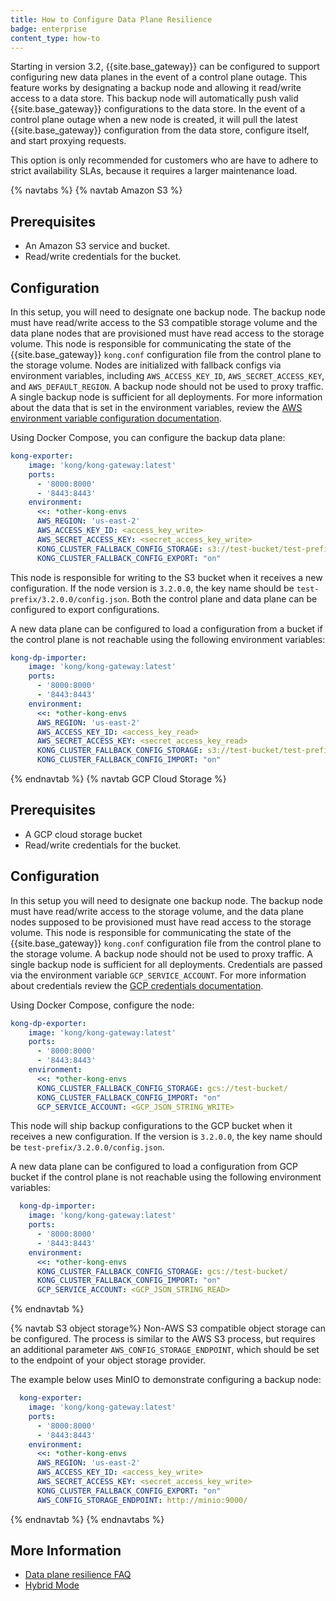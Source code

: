 ```yaml
---
title: How to Configure Data Plane Resilience
badge: enterprise
content_type: how-to
---
```


Starting in version 3.2, {{site.base_gateway}} can be configured to support configuring new data planes in the event of a control plane outage. This feature works by designating a backup node and allowing it read/write access to a data store. This backup node will automatically push valid {{site.base_gateway}} configurations to the data store. In the event of a control plane outage when a new node is created, it will pull the latest {{site.base_gateway}} configuration from the data store, configure itself, and start proxying requests. 

This option is only recommended for customers who are have to adhere to strict availability SLAs, because it requires a larger maintenance load. 

{% navtabs %}
{% navtab Amazon S3 %}
## Prerequisites
 
* An Amazon S3 service and bucket.
* Read/write credentials for the bucket.


## Configuration 

In this setup, you will need to designate one backup node. The backup node must have read/write access to the S3 compatible storage volume and the data plane nodes that are provisioned must have read access to the storage volume. This node is responsible for communicating the state of the {{site.base_gateway}} `kong.conf` configuration file from the control plane to the storage volume. Nodes are initialized with fallback configs via environment variables, including `AWS_ACCESS_KEY_ID`, `AWS_SECRET_ACCESS_KEY`, and `AWS_DEFAULT_REGION`. A backup node should not be used to proxy traffic. A single backup node is sufficient for all deployments. For more information about the data that is set in the environment variables, review the [AWS environment variable configuration documentation](https://docs.aws.amazon.com/cli/latest/userguide/cli-configure-envvars.html).

Using Docker Compose, you can configure the backup data plane:

```yaml
kong-exporter:
    image: 'kong/kong-gateway:latest'
    ports:
      - '8000:8000'
      - '8443:8443'
    environment:
      <<: *other-kong-envs
      AWS_REGION: 'us-east-2'
      AWS_ACCESS_KEY_ID: <access_key_write>
      AWS_SECRET_ACCESS_KEY: <secret_access_key_write>
      KONG_CLUSTER_FALLBACK_CONFIG_STORAGE: s3://test-bucket/test-prefix
      KONG_CLUSTER_FALLBACK_CONFIG_EXPORT: "on"

```

This node is responsible for writing to the S3 bucket when it receives a new configuration. If the node version is `3.2.0.0`, the key name should be `test-prefix/3.2.0.0/config.json`.
Both the control plane and data plane can be configured to export configurations.

A new data plane can be configured to load a configuration from a bucket if the control plane is not reachable using the following environment variables: 

```yaml
kong-dp-importer:
    image: 'kong/kong-gateway:latest'
    ports:
      - '8000:8000'
      - '8443:8443'
    environment:
      <<: *other-kong-envs
      AWS_REGION: 'us-east-2'
      AWS_ACCESS_KEY_ID: <access_key_read>
      AWS_SECRET_ACCESS_KEY: <secret_access_key_read>
      KONG_CLUSTER_FALLBACK_CONFIG_STORAGE: s3://test-bucket/test-prefix
      KONG_CLUSTER_FALLBACK_CONFIG_IMPORT: "on"

```



{% endnavtab %}
{% navtab GCP Cloud Storage %}
## Prerequisites

* A GCP cloud storage bucket
* Read/write credentials for the bucket.


## Configuration

In this setup you will need to designate one backup node. The backup node must have read/write access to the storage volume, and the data plane nodes supposed to be provisioned must have read access to the storage volume. This node is responsible for communicating the state of the {{site.base_gateway}} `kong.conf` configuration file from the control plane to the storage volume. A backup node should not be used to proxy traffic. A single backup node is sufficient for all deployments.
Credentials are passed via the environment variable `GCP_SERVICE_ACCOUNT`. For more information about credentials review the [GCP credentials documentation](https://developers.google.com/workspace/guides/create-credentials).

Using Docker Compose, configure the node:

```yaml
kong-dp-exporter:
    image: 'kong/kong-gateway:latest'
    ports:
      - '8000:8000'
      - '8443:8443'
    environment:
      <<: *other-kong-envs
      KONG_CLUSTER_FALLBACK_CONFIG_STORAGE: gcs://test-bucket/
      KONG_CLUSTER_FALLBACK_CONFIG_IMPORT: "on"
      GCP_SERVICE_ACCOUNT: <GCP_JSON_STRING_WRITE>
```

This node will ship backup configurations to the GCP bucket when it receives a new configuration. If the version is `3.2.0.0`, the key name should be `test-prefix/3.2.0.0/config.json`.

A new data plane can be configured to load a configuration from GCP bucket if the control plane is not reachable using the following environment variables: 

```yaml
  kong-dp-importer:
    image: 'kong/kong-gateway:latest'
    ports:
      - '8000:8000'
      - '8443:8443'
    environment:
      <<: *other-kong-envs
      KONG_CLUSTER_FALLBACK_CONFIG_STORAGE: gcs://test-bucket/
      KONG_CLUSTER_FALLBACK_CONFIG_IMPORT: "on"
      GCP_SERVICE_ACCOUNT: <GCP_JSON_STRING_READ>
```



{% endnavtab %}


{% navtab S3 object storage%}
Non-AWS S3 compatible object storage can be configured. The process is similar to the AWS S3 process, but requires an additional parameter `AWS_CONFIG_STORAGE_ENDPOINT`, which should be set to the endpoint of your object storage provider. 

The example below uses MinIO to demonstrate configuring a backup node: 

```yaml
  kong-exporter:
    image: 'kong/kong-gateway:latest'
    ports:
      - '8000:8000'
      - '8443:8443'
    environment:
      <<: *other-kong-envs
      AWS_REGION: 'us-east-2'
      AWS_ACCESS_KEY_ID: <access_key_write>
      AWS_SECRET_ACCESS_KEY: <secret_access_key_write>
      KONG_CLUSTER_FALLBACK_CONFIG_EXPORT: "on"
      AWS_CONFIG_STORAGE_ENDPOINT: http://minio:9000/
```

{% endnavtab %}
{% endnavtabs %}



## More Information

* [Data plane resilience FAQ](/gateway/latest/kong-enterprise/cp-outage-handling-faq)
* [Hybrid Mode](/gateway/latest/production/deployment-topologies/hybrid-mode/)